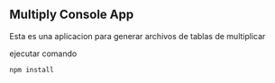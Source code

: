 
## Multiply Console App

Esta es una aplicacion para generar archivos de 
tablas de multiplicar


ejecutar comando
````
npm install
````